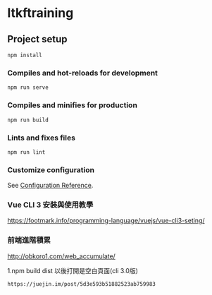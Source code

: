 # ltkftraining

## Project setup
```
npm install
```

### Compiles and hot-reloads for development
```
npm run serve
```

### Compiles and minifies for production
```
npm run build
```

### Lints and fixes files
```
npm run lint
```

### Customize configuration
See [Configuration Reference](https://cli.vuejs.org/config/).



### Vue CLI 3 安裝與使用教學
https://footmark.info/programming-language/vuejs/vue-cli3-seting/

### 前端進階積累
http://obkoro1.com/web_accumulate/

1.npm build dist 以後打開是空白頁面(cli 3.0版)

    https://juejin.im/post/5d3e593b51882523ab759983